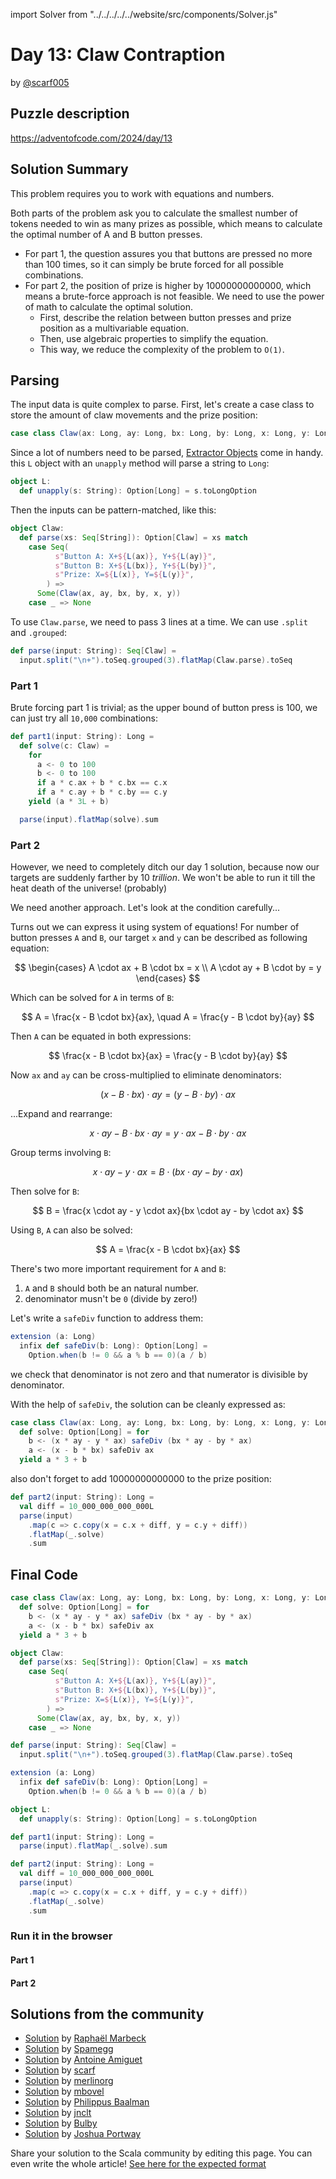 import Solver from "../../../../../website/src/components/Solver.js"

# Day 13: Claw Contraption

by [@scarf005](https://github.com/scarf005)

## Puzzle description

https://adventofcode.com/2024/day/13

## Solution Summary

This problem requires you to work with equations and numbers.

Both parts of the problem ask you to calculate the smallest number of tokens needed to win as many prizes as possible, which means to calculate the optimal number of A and B button presses.

- For part 1, the question assures you that buttons are pressed no more than 100 times, so it can simply be brute forced for all possible combinations.
- For part 2, the position of prize is higher by 10000000000000, which means a brute-force approach is not feasible. We need to use the power of math to calculate the optimal solution.
  - First, describe the relation between button presses and prize position as a multivariable equation.
  - Then, use algebraic properties to simplify the equation.
  - This way, we reduce the complexity of the problem to `O(1)`.

## Parsing

The input data is quite complex to parse. First, let's create a case class to store the amount of claw movements and the prize position:

```scala
case class Claw(ax: Long, ay: Long, bx: Long, by: Long, x: Long, y: Long)
```

Since a lot of numbers need to be parsed, [Extractor Objects](https://docs.scala-lang.org/tour/extractor-objects.html) come in handy. this `L` object with an `unapply` method will parse a string to `Long`:

```scala
object L:
  def unapply(s: String): Option[Long] = s.toLongOption
```

Then the inputs can be pattern-matched, like this:

```scala
object Claw:
  def parse(xs: Seq[String]): Option[Claw] = xs match
    case Seq(
          s"Button A: X+${L(ax)}, Y+${L(ay)}",
          s"Button B: X+${L(bx)}, Y+${L(by)}",
          s"Prize: X=${L(x)}, Y=${L(y)}",
        ) =>
      Some(Claw(ax, ay, bx, by, x, y))
    case _ => None
```

To use `Claw.parse`, we need to pass 3 lines at a time. We can use `.split` and `.grouped`:

```scala
def parse(input: String): Seq[Claw] =
  input.split("\n+").toSeq.grouped(3).flatMap(Claw.parse).toSeq
```

### Part 1

Brute forcing part 1 is trivial; as the upper bound of button press is 100, we can just try all `10,000` combinations:

```scala
def part1(input: String): Long =
  def solve(c: Claw) =
    for
      a <- 0 to 100
      b <- 0 to 100
      if a * c.ax + b * c.bx == c.x
      if a * c.ay + b * c.by == c.y
    yield (a * 3L + b)

  parse(input).flatMap(solve).sum
```

### Part 2

However, we need to completely ditch our day 1 solution, because now our targets are suddenly farther by 10 _trillion_. We won't be able to run it till the heat death of the universe! (probably)

We need another approach. Let's look at the condition carefully...

Turns out we can express it using system of equations! For number of button presses `A` and `B`, our target `x` and `y` can be described as following equation:

$$
\begin{cases}
A \cdot ax + B \cdot bx = x \\
A \cdot ay + B \cdot by = y
\end{cases}
$$

Which can be solved for `A` in terms of `B`:

$$
A = \frac{x - B \cdot bx}{ax}, \quad A = \frac{y - B \cdot by}{ay}
$$

Then `A` can be equated in both expressions:

$$
\frac{x - B \cdot bx}{ax} = \frac{y - B \cdot by}{ay}
$$

Now `ax` and `ay` can be cross-multiplied to eliminate denominators:

$$
(x - B \cdot bx) \cdot ay = (y - B \cdot by) \cdot ax
$$

...Expand and rearrange:

$$
x \cdot ay - B \cdot bx \cdot ay = y \cdot ax - B \cdot by \cdot ax
$$

Group terms involving `B`:

$$
x \cdot ay - y \cdot ax = B \cdot (bx \cdot ay - by \cdot ax)
$$

Then solve for `B`:

$$
B = \frac{x \cdot ay - y \cdot ax}{bx \cdot ay - by \cdot ax}
$$

Using `B`, `A` can also be solved:

$$
A = \frac{x - B \cdot bx}{ax}
$$

There's two more important requirement for `A` and `B`:
1. `A` and `B` should both be an natural number.
2. denominator musn't be `0` (divide by zero!)

Let's write a `safeDiv` function to address them:

```scala
extension (a: Long)
  infix def safeDiv(b: Long): Option[Long] =
    Option.when(b != 0 && a % b == 0)(a / b)
```

we check that denominator is not zero and that numerator is divisible by denominator.

With the help of `safeDiv`, the solution can be cleanly expressed as:

```scala
case class Claw(ax: Long, ay: Long, bx: Long, by: Long, x: Long, y: Long):
  def solve: Option[Long] = for
    b <- (x * ay - y * ax) safeDiv (bx * ay - by * ax)
    a <- (x - b * bx) safeDiv ax
  yield a * 3 + b
```

also don't forget to add 10000000000000 to the prize position:

```scala
def part2(input: String): Long =
  val diff = 10_000_000_000_000L
  parse(input)
    .map(c => c.copy(x = c.x + diff, y = c.y + diff))
    .flatMap(_.solve)
    .sum
```

## Final Code

```scala
case class Claw(ax: Long, ay: Long, bx: Long, by: Long, x: Long, y: Long):
  def solve: Option[Long] = for
    b <- (x * ay - y * ax) safeDiv (bx * ay - by * ax)
    a <- (x - b * bx) safeDiv ax
  yield a * 3 + b

object Claw:
  def parse(xs: Seq[String]): Option[Claw] = xs match
    case Seq(
          s"Button A: X+${L(ax)}, Y+${L(ay)}",
          s"Button B: X+${L(bx)}, Y+${L(by)}",
          s"Prize: X=${L(x)}, Y=${L(y)}",
        ) =>
      Some(Claw(ax, ay, bx, by, x, y))
    case _ => None

def parse(input: String): Seq[Claw] =
  input.split("\n+").toSeq.grouped(3).flatMap(Claw.parse).toSeq

extension (a: Long)
  infix def safeDiv(b: Long): Option[Long] =
    Option.when(b != 0 && a % b == 0)(a / b)

object L:
  def unapply(s: String): Option[Long] = s.toLongOption

def part1(input: String): Long =
  parse(input).flatMap(_.solve).sum

def part2(input: String): Long =
  val diff = 10_000_000_000_000L
  parse(input)
    .map(c => c.copy(x = c.x + diff, y = c.y + diff))
    .flatMap(_.solve)
    .sum
```

### Run it in the browser

#### Part 1

<Solver puzzle="day13-part1" year="2024"/>

#### Part 2

<Solver puzzle="day13-part2" year="2024"/>

## Solutions from the community

- [Solution](https://github.com/rmarbeck/advent2024/blob/main/day13/src/main/scala/Solution.scala) by [Raphaël Marbeck](https://github.com/rmarbeck)
- [Solution](https://github.com/spamegg1/aoc/blob/master/2024/13/13.worksheet.sc#L109) by [Spamegg](https://github.com/spamegg1)
- [Solution](https://github.com/aamiguet/advent-2024/blob/main/src/main/scala/ch/aamiguet/advent2024/Day13.scala) by [Antoine Amiguet](https://github.com/aamiguet)
- [Solution](https://github.com/scarf005/aoc-scala/blob/main/2024/day13.scala) by [scarf](https://github.com/scarf005)
- [Solution](https://github.com/merlinorg/aoc2024/blob/main/src/main/scala/Day13.scala) by [merlinorg](https://github.com/merlinorg)
- [Solution](https://gist.github.com/mbovel/f26d82b2fd3d46cb55520268994371f8) by [mbovel](https://github.com/mbovel)
- [Solution](https://github.com/Philippus/adventofcode/blob/main/src/main/scala/adventofcode2024/Day13.scala) by [Philippus Baalman](https://github.com/philippus)
- [Solution](https://github.com/jnclt/adventofcode2024/blob/main/day13/claw-contraption.sc) by [jnclt](https://github.com/jnclt)
- [Solution](https://github.com/TheDrawingCoder-Gamer/adventofcode2024/blob/master/src/main/scala/Day13.scala) by [Bulby](https://github.com/TheDrawingCoder-Gamer)
- [Solution](https://github.com/jportway/advent2024/blob/master/src/main/scala/Day13.scala) by [Joshua Portway](https://github.com/jportway)

Share your solution to the Scala community by editing this page.
You can even write the whole article! [See here for the expected format](https://github.com/scalacenter/scala-advent-of-code/discussions/424)
